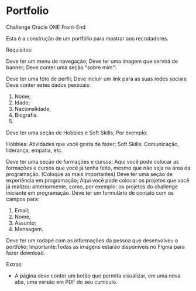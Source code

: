 # Portfolio

Challenge Oracle ONE Front-End

Esta é a construção de um portfólio para mostrar aos recrutadores.

Requisitos:

Deve ter um menu de navegação;
Deve ter uma imagem que servirá de banner;
Deve conter uma seção "sobre mim":

Deve ter uma foto de perfil;
Deve incluir um link para as suas redes sociais;
Deve conter estes dados pessoais:
1) Nome;
2) Idade;
3) Nacionalidade;
4) Biografia.
5) 
Deve ter uma seção de Hobbies e Soft Skills;
Por exemplo:

  Hobbies: Atividades que você gosta de fazer;
  Soft Skills: Comunicação, liderança, empatia, etc.
  
Deve ter uma seção de formações e cursos;
Aqui você pode colocar as formações e cursos que você já tenha feito, mesmo que não seja na área da programação. (Coloque as mais importantes)
Deve ter uma seção de experiência em programação;
Aqui você pode colocar os projetos que você já realizou anteriormente, como, por exemplo: os projetos do challenge iniciante em programação.
Deve ter um formulário de contato com os campos para:
   1) Email;
   2) Nome;
   3) Assunto;
   4) Mensagem.
  
Deve ter um rodapé com as informações da pessoa que desenvolveu o portfólio;
Importante:Todas as imagens estarão disponíveis no Figma para fazer download.

Extras:
- A página deve conter um botão que permita visualizar, em uma nova aba, uma versão em PDF do seu currículo.
